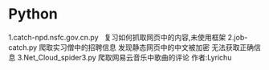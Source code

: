 # Python

1.catch-npd.nsfc.gov.cn.py   复习如何抓取网页中的内容,未使用框架
2.job-catch.py  爬取实习僧中的招聘信息 发现静态网页中的中文被加密 无法获取正确信息
3.Net_Cloud_spider3.py 爬取网易云音乐中歌曲的评论 作者:Lyrichu
